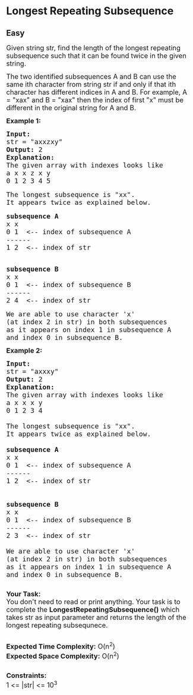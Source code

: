 # Longest Repeating Subsequence
## Easy 
<div class="problem-statement">
                <p></p><p><span style="font-size:18px">Given string str, find the length of the longest repeating subsequence such that it can be found twice in the given string. </span></p>

<p><span style="font-size:18px">The two identified subsequences A and B can use the same ith character from string str if and only if that ith character has different indices in A and B. For example, A = "xax" and B = "xax" then the index of first "x" must be different in the original string for A and B.</span></p>

<p><strong><span style="font-size:18px">Example 1:</span></strong></p>

<pre style="position: relative;"><span style="font-size:18px"><strong>Input:</strong>
str = "axxzxy"
<strong>Output:</strong> 2
<strong>Explanation:</strong>
The given array with indexes looks like
a x x z x y 
0 1 2 3 4 5</span>

<span style="font-size:18px">The longest subsequence is "xx". 
It appears twice as explained below.</span>

<span style="font-size:18px"><strong>subsequence A</strong>
x x
0 1  &lt;-- index of subsequence A
------
1 2  &lt;-- index of str </span>

<span style="font-size:18px"><strong>
subsequence B</strong>
x x
0 1  &lt;-- index of subsequence B
------
2 4  &lt;-- index of str </span>

<span style="font-size:18px">We are able to use character 'x' 
(at index 2 in str) in both subsequences
as it appears on index 1 in subsequence A 
and index 0 in subsequence B.</span><div class="open_grepper_editor" title="Edit &amp; Save To Grepper"></div></pre>

<p><strong><span style="font-size:18px">Example 2:</span></strong></p>

<pre style="position: relative;"><span style="font-size:18px"><strong>Input:</strong>
str = "axxxy"
<strong>Output:</strong> 2
<strong>Explanation:</strong>
The given array with indexes looks like
a x x x y&nbsp;
0 1 2 3 4

The longest subsequence is "xx".&nbsp;
It appears twice as explained below.

<strong>subsequence A</strong>
x x
0 1 &nbsp;&lt;-- index of subsequence A
------
1 2 &nbsp;&lt;-- index of str&nbsp;


<strong>subsequence B</strong>
x x
0 1 &nbsp;&lt;-- index of subsequence B
------
2 3 &nbsp;&lt;-- index of str&nbsp;

We are able to use character 'x'&nbsp;
(at index 2 in str) in both subsequences
as it appears on index 1 in subsequence A&nbsp;
and index 0 in subsequence B.</span><div class="open_grepper_editor" title="Edit &amp; Save To Grepper"></div></pre>

<p><br>
<span style="font-size:18px"><strong>Your Task:</strong><br>
You don't need to read or print anything. Your task is to complete the <strong>LongestRepeatingSubsequence()</strong> which takes str as input parameter and returns the length of the longest repeating subsequnece.</span></p>

<p><br>
<span style="font-size:18px"><strong>Expected Time Complexity:</strong> O(n<sup>2</sup>)<br>
<strong>Expected Space Complexity:</strong> O(n<sup>2</sup>)</span></p>

<p><br>
<span style="font-size:18px"><strong>Constraints:</strong><br>
1 &lt;= |str| &lt;= 10<sup>3</sup></span></p>
 <p></p>
            </div>